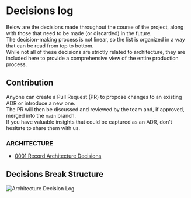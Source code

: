 ﻿# Decisions log

Below are the decisions made throughout the course of the project, along with those that need to be made (or discarded) in the future.<br/>
The decision-making process is not linear, so the list is organized in a way that can be read from top to bottom.<br/>
While not all of these decisions are strictly related to architecture, they are included here to provide a comprehensive view of the entire production process.

## Contribution

Anyone can create a Pull Request (PR) to propose changes to an existing ADR or introduce a new one.<br/>
The PR will then be discussed and reviewed by the team and, if approved, merged into the `main` branch.<br/>
If you have valuable insights that could be captured as an ADR, don't hesitate to share them with us.

### ARCHITECTURE

* [0001 Record Architecture Decisions](decisions/001%20Record%20Architecture%20Decisions.md)

## Decisions Break Structure

![Architecture Decision Log](https://www.plantuml.com/plantuml/png/SoWkIImgoStCIybDBE3Yqb9mB4hEo2n9JIujIbLmIKtEBCxCprFmoK_dqj9I22ZAJqujBWOojU8L75s250mC31M2KfFpYrBW-agGDHPpSN4vfEQbGCq70000)